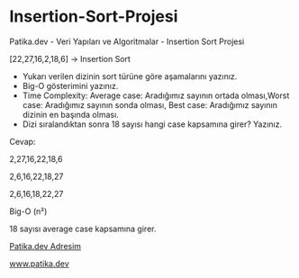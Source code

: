 # Insertion-Sort-Projesi
Patika.dev - Veri Yapıları ve Algoritmalar - Insertion Sort Projesi


[22,27,16,2,18,6] -> Insertion Sort


- Yukarı verilen dizinin sort türüne göre aşamalarını yazınız.
- Big-O gösterimini yazınız.
- Time Complexity: Average case: Aradığımız sayının ortada olması,Worst case: Aradığımız sayının sonda olması, Best case: Aradığımız sayının dizinin en başında olması.
- Dizi sıralandıktan sonra 18 sayısı hangi case kapsamına girer? Yazınız.

Cevap:

2,27,16,22,18,6

2,6,16,22,18,27

2,6,16,18,22,27

Big-O (n²)

18 sayısı average case kapsamına girer.

[Patika.dev Adresim](https://app.patika.dev/buketktl)


www.patika.dev

